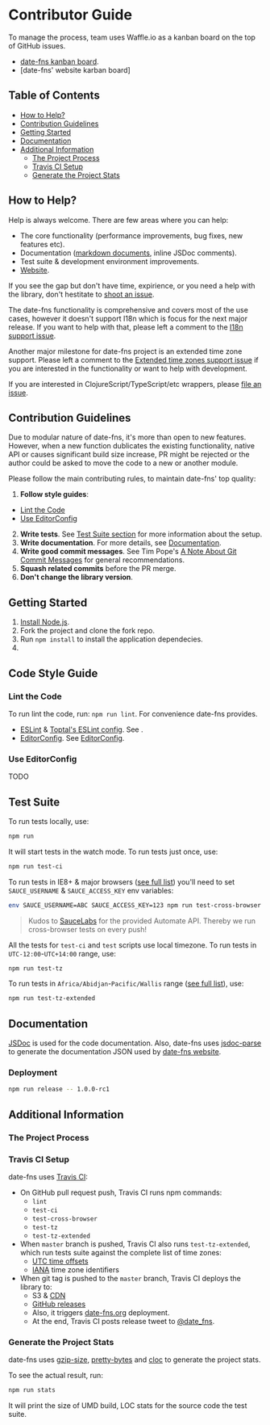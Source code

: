 # Contributor Guide

To manage the process, team uses Waffle.io as a kanban board on the top
of GitHub issues.

- [date-fns kanban board](https://waffle.io/date-fns/date-fns).
- [date-fns' website karban board]

## Table of Contents

* [How to Help?](#how-to-help)
* [Contribution Guidelines](#contribution-guidelines)
* [Getting Started](#getting-started)
* [Documentation](#documentation)
* [Additional Information](#additional-information)
  - [The Project Process](#the-project-process)
  - [Travis CI Setup](#travis-ci-setup)
  - [Generate the Project Stats](#generate-the-project-stats)

## How to Help?

Help is always welcome. There are few areas where you can help:

- The core functionality (performance improvements, bug fixes, new features etc).
- Documentation ([markdown documents](https://github.com/date-fns/date-fns/search?l=markdown&q=&utf8=%E2%9C%93),
  inline JSDoc comments).
- Test suite & development environment improvements.
- [Website](https://github.com/date-fns/date-fns.org/blob/master/CONTRIBUTING.md).

If you see the gap but don't have time, expirience,
or you need a help with the library, don't hestitate to
[shoot an issue](https://github.com/date-fns/date-fns/issues/new).

The date-fns functionality is comprehensive and covers most of the use cases,
however it doesn't support I18n which is focus for the next major release.
If you want to help with that, please left a comment to
the [I18n support issue](https://github.com/date-fns/date-fns/issues/157).

Another major milestone for date-fns project is an extended time zone support.
Please left a comment to the [Extended time zones support issue](https://github.com/date-fns/date-fns/issues/180)
if you are interested in the functionality or want to help with development.

If you are interested in ClojureScript/TypeScript/etc wrappers,
please [file an issue](https://github.com/date-fns/date-fns/issues/new).

## Contribution Guidelines

Due to modular nature of date-fns, it's more than open to new features.
However, when a new function dublicates the existing functionality, native API
or causes significant build size increase, PR might be rejected or
the author could be asked to move the code to a new or another module.

Please follow the main contributing rules, to maintain date-fns' top quality:

1. **Follow style guides**:
  - [Lint the Code](#lint-the-code)
  - [Use EditorConfig](#use-editorconfig)
2. **Write tests**. See [Test Suite section](#test-suite) for more information
  about the setup.
3. **Write documentation**. For more details, see [Documentation](#documentation).
4. **Write good commit messages**.
  See Tim Pope's [A Note About Git Commit Messages](http://tbaggery.com/2008/04/19/a-note-about-git-commit-messages.html)
  for general recommendations.
5. **Squash related commits** before the PR merge.
6. **Don't change the library version**.

## Getting Started

1. [Install Node.js](https://nodejs.org/en/download).
2. Fork the project and clone the fork repo.
3. Run `npm install` to install the application dependecies.
4.

## Code Style Guide

### Lint the Code

To run lint the code, run: `npm run lint`. For convenience date-fns provides.
- [ESLint](http://eslint.org) & [Toptal's ESLint config](https://github.com/toptal/eslint-config-toptal).
  See .
- [EditorConfig](http://editorconfig.org). See [EditorConfig](#editorconfig).

### Use EditorConfig

TODO

## Test Suite

To run tests locally, use:

```sh
npm run
```

It will start tests in the watch mode. To run tests just once, use:

```sh
npm run test-ci
```

To run tests in IE8+ & major browsers ([see full list](https://github.com/date-fns/date-fns/blob/master/config/karma.js#L3-L78))
you'll need to set `SAUCE_USERNAME` & `SAUCE_ACCESS_KEY` env variables:

```sh
env SAUCE_USERNAME=ABC SAUCE_ACCESS_KEY=123 npm run test-cross-browser
```

> Kudos to [SauceLabs](https://saucelabs.com/) for the provided
> Automate API. Thereby we run cross-browser tests on every push!

All the tests for `test-ci` and `test` scripts use local timezone.
To run tests in `UTC-12:00`-`UTC+14:00` range, use:

```sh
npm run test-tz
```

To run tests in `Africa/Abidjan`-`Pacific/Wallis` range ([see full list](https://github.com/date-fns/date-fns/blob/master/scripts/test_tz_extended.sh#L6-L342)),
use:

```sh
npm run test-tz-extended
```

## Documentation

[JSDoc](http://usejsdoc.org) is used for
  the code documentation.
  Also, date-fns uses [jsdoc-parse](https://github.com/jsdoc2md/jsdoc-parse)
  to generate the documentation JSON used by [date-fns website](https://date-fns.org/docs).

### Deployment

```sh
npm run release -- 1.0.0-rc1
```

## Additional Information

### The Project Process

### Travis CI Setup

date-fns uses [Travis CI](https://travis-ci.org/):

* On GitHub pull request push, Travis CI runs npm commands:
  - `lint`
  - `test-ci`
  - `test-cross-browser`
  - `test-tz`
  - `test-tz-extended`
* When `master` branch is pushed, Travis CI also runs
  `test-tz-extended`, which run tests suite against
  the complete list of time zones:
    - [UTC time offsets](https://en.wikipedia.org/wiki/List_of_UTC_time_offsets)
    - [IANA](https://www.iana.org/time-zones) time zone identifiers
* When git tag is pushed to the `master` branch, Travis CI deploys
  the library to:
  - S3 & [CDN](http://cdn.date-fns.org)
  - [GitHub releases](https://github.com/date-fns/date-fns/releases)
  - Also, it triggers [date-fns.org](https://github.com/date-fns/date-fns.org)
    deployment.
  - At the end, Travis CI posts release tweet to
    [@date_fns](https://twitter.com/date_fns).

### Generate the Project Stats

date-fns uses [gzip-size](https://www.npmjs.com/package/gzip-size),
[pretty-bytes](https://www.npmjs.com/package/pretty-bytes) and [cloc](https://www.npmjs.com/package/cloc)
to generate the project stats.

To see the actual result, run:

```sh
npm run stats
```

It will print the size of UMD build, LOC stats for the source code the test
suite.
